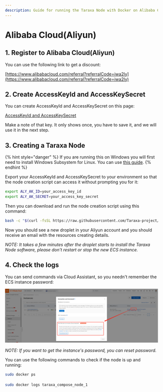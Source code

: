 ```yaml
---
description: Guide for running the Taraxa Node with Docker on Alibaba Cloud
---
```


# Alibaba Cloud(Aliyun)

## 1. Register to Alibaba Cloud(Aliyun)

You can use the following link to get a discount:

[https://www.alibabacloud.com/referral?referralCode=iwa2ly](https://www.alibabacloud.com/referral?referralCode=iwa2ly)

## 2. Create AccessKeyId and AccessKeySecret

You can create AccessKeyId and AccessKeySecret on this page:

[AccessKeyId and AccessKeySecret](https://usercenter.console.aliyun.com/#/manage/ak)

Make a note of that key. It only shows once, you have to save it, and we will use it in the next step.

## 3. Creating a Taraxa Node

{% hint style="danger" %}
If you are running this on Windows you will first need to install Windows Subsystem for Linux. You can use [this guide](https://docs.microsoft.com/en-us/windows/wsl/install-win10).
{% endhint %}

Export your AccessKeyId and AccessKeySecret to your environment so that the node creation script can access it without prompting you for it:

```bash
export ALY_AK_ID=your_access_key_id
export ALY_AK_SECRET=your_access_key_secret
```

Then you can download and run the node creation script using this command:

```bash
bash -c "$(curl -fsSL https://raw.githubusercontent.com/Taraxa-project/taraxa-ops/master/scripts/one-click-Alibaba-Cloud.sh)"
```

Now you should see a new droplet in your Aliyun account and you should receive an email with the resources creating details.

_NOTE: It takes a few minutes after the droplet starts to install the Taraxa Node software, please don't restart or stop the new ECS instance._

## 4. Check the logs

You can send commands via Cloud Assistant, so you needn't remember the ECS instance password:

![how to send commands](../../.gitbook/assets/alibaba_cloud_connect_with_assistant.png)

_NOTE: If you want to get the instance's password, you can reset password._

You can use the following commands to check if the node is up and running:

```bash
sudo docker ps

sudo docker logs taraxa_compose_node_1
```

